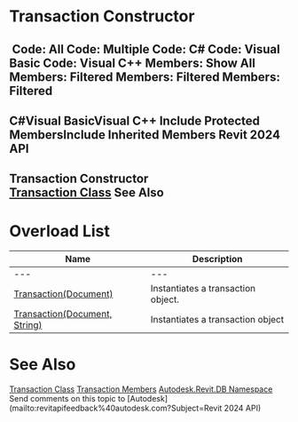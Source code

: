 # Transaction Constructor

﻿
 Code: All Code: Multiple Code: C# Code: Visual Basic Code: Visual C++  Members: Show All Members: Filtered Members: Filtered Members: Filtered   
---  
C#Visual BasicVisual C++
Include Protected MembersInclude Inherited Members
Revit 2024 API  
---  
Transaction Constructor   
[Transaction Class](308ebf8d-d96d-4643-cd1d-34fffcea53fd.md "Transaction Class") See Also  
---  
# Overload List
| Name | Description |
| --- | --- |
| --- | --- | --- |
| [Transaction(Document)](36a9e161-5943-3a7d-b022-a2779185d02c.md "Transaction Constructor \(Document\)") | Instantiates a transaction object. |
| [Transaction(Document, String)](8ac32652-a440-7f01-81b8-d6a7f2dc7791.md "Transaction Constructor \(Document, String\)") | Instantiates a transaction object |

# See Also
[Transaction Class](308ebf8d-d96d-4643-cd1d-34fffcea53fd.md "Transaction Class")
[Transaction Members](8662608c-ff88-05be-778f-e9b80f54cb34.md "Transaction Members")
[Autodesk.Revit.DB Namespace](87546ba7-461b-c646-cbb1-2cb8f5bff8b2.md "Autodesk.Revit.DB Namespace")
Send comments on this topic to [Autodesk](mailto:revitapifeedback%40autodesk.com?Subject=Revit 2024 API)